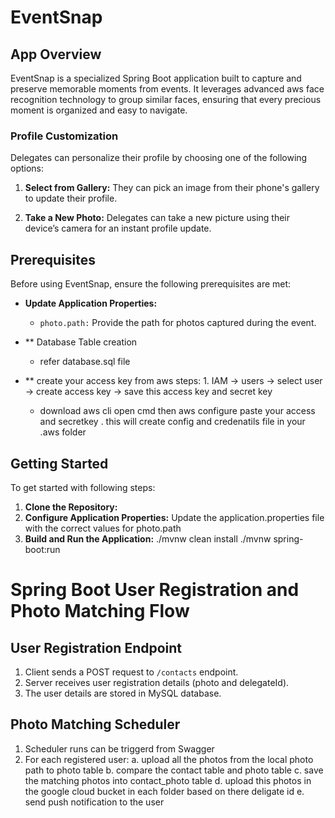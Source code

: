 # EventSnap

## App Overview

EventSnap is a specialized Spring Boot application built to capture and preserve memorable moments from events. It leverages advanced aws face recognition technology to group similar faces, ensuring that every precious moment is organized and easy to navigate.

### Profile Customization

Delegates can personalize their profile by choosing one of the following options:

1. **Select from Gallery:** They can pick an image from their phone's gallery to update their profile.

2. **Take a New Photo:** Delegates can take a new picture using their device’s camera for an instant profile update.

## Prerequisites

Before using EventSnap, ensure the following prerequisites are met:

- **Update Application Properties:**
  - `photo.path:` Provide the path for photos captured during the event.
  
- ** Database Table creation
	- refer database.sql file
	
- ** create your access key from aws
	steps:
		1. IAM -> users -> select user -> create access key -> save this access key and secret key
	- download aws cli
		open cmd then 
		aws configure
		paste your access and secretkey . 
		this will create config and credenatils file in your .aws folder
		

## Getting Started

To get started with following steps:

1. **Clone the Repository:**
2. **Configure Application Properties:**
   Update the application.properties file with the correct values for photo.path 
3. **Build and Run the Application:**
	./mvnw clean install
	./mvnw spring-boot:run
  
# Spring Boot User Registration and Photo Matching Flow

## User Registration Endpoint
1. Client sends a POST request to `/contacts` endpoint.
2. Server receives user registration details (photo and delegateId).
4. The user details are stored in MySQL database.

## Photo Matching Scheduler
1. Scheduler runs can be triggerd from Swagger
2. For each registered user:
   a. upload all the photos from the local photo path to photo table
   b. compare the contact table and photo table 
   c. save the matching photos into contact_photo table
   d. upload this photos in the google cloud bucket in each folder based on there deligate id
   e. send push notification to the user
   





  
